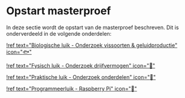 # Opstart masterproef

In deze sectie wordt de opstart van de masterproef beschreven. Dit is onderverdeeld in de volgende onderdelen:

[!ref text="Biologische luik - Onderzoek vissoorten & geluidproductie" icon=":fish:"](biologische-luik/index.md)

[!ref text="Fysisch luik - Onderzoek drijfvermogen" icon=":leaves:"](fysisch-luik/index.md)

[!ref text="Praktische luik - Onderzoek onderdelen" icon=":notebook:"](praktische-luik/index.md)

[!ref text="Programmeerluik - Raspberry Pi" icon=":strawberry:"](programmeerluik/index.md)